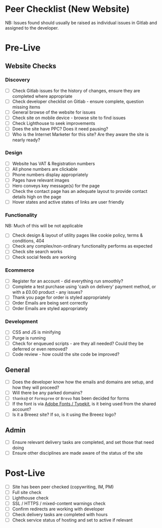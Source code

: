 # Peer Checklist (New Website)

NB: Issues found should usually be raised as individual issues in Gitlab and assigned to the developer.

# Pre-Live

## Website Checks

### Discovery

- [ ] Check Gitlab issues for the history of changes, ensure they are completed where appropriate
- [ ] Check developer checklist on Gitlab - ensure complete, question missing items
- [ ] General browse of the website for issues
- [ ] Check site on mobile device - browse site to find issues
- [ ] Check Lighthouse to seek improvements
- [ ] Does the site have PPC? Does it need pausing?
- [ ] Who is the Internet Marketer for this site? Are they aware the site is nearly ready?

### Design

- [ ] Website has VAT & Registration numbers
- [ ] All phone numbers are clickable
- [ ] Phone numbers display appropriately
- [ ] Pages have relevant images
- [ ] Hero conveys key message(s) for the page
- [ ] Check the contact page has an adequate layout to provide contact details high on the page
- [ ] Hover states and active states of links are user friendly

### Functionality

NB: Much of this will be not applicable

- [ ] Check design & layout of utility pages like cookie policy, terms & conditions, 404
- [ ] Check any complex/non-ordinary functionality performs as expected
- [ ] Check site search works
- [ ] Check social feeds are working

### Ecommerce
- [ ] Register for an account - did everything run smoothly?
- [ ] Complete a test purchase using 'cash on delivery' payment method, or with a £0.00 product - any issues?
- [ ] Thank you page for order is styled appropriately
- [ ] Order Emails are being sent correctly
- [ ] Order Emails are styled appropriately

### Development

- [ ] CSS and JS is minifying
- [ ] Purge is running
- [ ] Check for enqueued scripts - are they all needed? Could they be deferred or even removed?
- [ ] Code review - how could the site code be improved?

## General

- [ ] Does the developer know how the emails and domains are setup, and how they will proceed?
- [ ] Will there be any parked domains?
- [ ] `thanks@` or `Formspree` or `Brevo` has been decided for forms
- [ ] If the font is via [Adobe Fonts / Typekit](https://adtrak.lightning.force.com/lightning/r/Password__c/a0J0Y000001TSc5UAG/view), is it being used from the shared account?
- [ ] Is it a Breeez site? If so, is it using the Breeez logo?

## Admin

- [ ] Ensure relevant delivery tasks are completed, and set those that need doing
- [ ] Ensure other disciplines are made aware of the status of the site

# Post-Live

- [ ] Site has been peer checked (copywriting, IM, PM)
- [ ] Full site check
- [ ] Lighthouse check
- [ ] SSL / HTTPS / mixed-content warnings check
- [ ] Confirm redirects are working with developer
- [ ] Check delivery tasks are completed with hours
- [ ] Check service status of hosting and set to active if relevant
